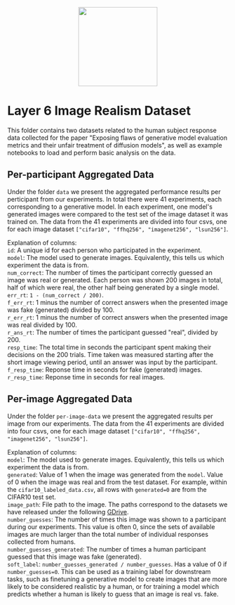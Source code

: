<p align="center">
<a href="https://layer6.ai/"><img src="https://github.com/layer6ai-labs/DropoutNet/blob/master/logs/logobox.jpg" width="180"></a>
</p>

# Layer 6 Image Realism Dataset

This folder contains two datasets related to the human subject response data collected for the paper "Exposing flaws of generative model evaluation metrics and their unfair treatment of diffusion models", as well as example notebooks to load and perform basic analysis on the data.

## Per-participant Aggregated Data

Under the folder `data` we present the aggregated performance results per perticipant from our experiments. In total there were 41 experiments, each corresponding to a generative model.  In each experiment, one model's generated images were compared to the test set of the image dataset it was trained on. The data from the 41 experiments are divided into four csvs, one for each image dataset `["cifar10", "ffhq256", "imagenet256", "lsun256"]`.

Explanation of columns:\
`id`: A unique id for each person who participated in the experiment.\
`model`: The model used to generate images. Equivalently, this tells us which experiment the data is from.\
`num_correct`: The number of times the participant correctly guessed an image was real or generated. Each person was shown 200 images in total, half of which were real, the other half being generated by a single model.\
`err_rt`: `1 - (num_correct / 200)`.\
`f_err_rt`: 1 minus the number of correct answers when the presented image was fake (generated) divided by 100.\
`r_err_rt`: 1 minus the number of correct answers when the presented image was real divided by 100.\
`r_ans_rt`: The number of times the participant guessed "real", divided by 200.\
`resp_time`: The total time in seconds the participant spent making their decisions on the 200 trials. Time taken was measured starting after the short image viewing period, until an answer was input by the participant.\
`f_resp_time`: Reponse time in seconds for fake (generated) images.\
`r_resp_time`: Reponse time in seconds for real images.


## Per-image Aggregated Data

Under the folder `per-image-data` we present the aggregated results per image from our experiments. The data from the 41 experiments are divided into four csvs, one for each image dataset `["cifar10", "ffhq256", "imagenet256", "lsun256"]`.

Explanation of columns:\
`model`: The model used to generate images. Equivalently, this tells us which experiment the data is from.\
`generated`: Value of 1 when the image was generated from the `model`. Value of 0 when the image was real and from the test dataset. For example, within the `cifar10_labeled_data.csv`, all rows with `generated=0` are from the CIFAR10 test set.\
`image_path`: File path to the image. The paths correspond to the datasets we have released under the following [GDrive](https://drive.google.com/drive/folders/1X0MFaUta90d3zF9xG4KchjR-8SE0cT_7).\
`number_guesses`: The number of times this image was shown to a participant during our experiments. This value is often 0, since the sets of available images are much larger than the total number of individual responses collected from humans.\
`number_guesses_generated`: The number of times a human participant guessed that this image was fake (generated).\
`soft_label`: `number_guesses_generated / number_guesses`. Has a value of 0 if `number_guesses=0`. This can be used as a training label for downstream tasks, such as finetuning a generative model to create images that are more likely to be considered realistic by a human, or for training a model which predicts whether a human is likely to guess that an image is real vs. fake.
